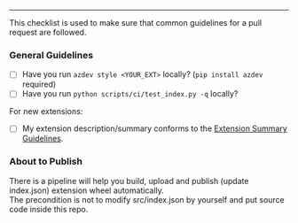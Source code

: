 ---

This checklist is used to make sure that common guidelines for a pull request are followed.

### General Guidelines

- [ ] Have you run `azdev style <YOUR_EXT>` locally? (`pip install azdev` required)
- [ ] Have you run `python scripts/ci/test_index.py -q` locally?

For new extensions:

- [ ] My extension description/summary conforms to the [Extension Summary Guidelines](https://github.com/Azure/azure-cli/blob/dev/doc/extensions/extension_summary_guidelines.md).


### About to Publish

There is a pipeline will help you build, upload and publish (update index.json) extension wheel automatically.  
The precondition is not to modify src/index.json by yourself and put source code inside this repo.